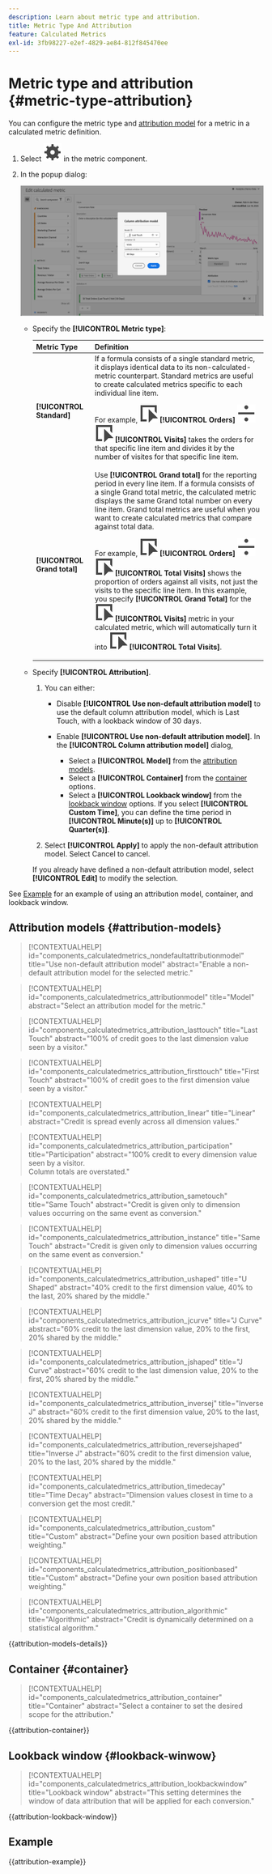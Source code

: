 ```yaml
---
description: Learn about metric type and attribution.
title: Metric Type And Attribution
feature: Calculated Metrics
exl-id: 3fb98227-e2ef-4829-ae84-812f845470ee
---
```

# Metric type and attribution {#metric-type-attribution}

You can configure the metric type and [attribution model](#attribution-models) for a metric in a calculated metric definition.

1. Select ![Setting](/help/assets/icons/Setting.svg) in the metric component.
1. In the popup dialog:

   ![Metric type and attribution](assets/cm-type-alloc.png)

   * Specify the **[!UICONTROL Metric type]**:

      |  Metric Type  | Definition  |
      |---|---|
      |  **[!UICONTROL Standard]**  | If a formula consists of a single standard metric, it displays identical data to its non-calculated-metric counterpart. Standard metrics are useful to create calculated metrics specific to each individual line item. <p>For example, ![Event](/help/assets/icons/Event.svg) **[!UICONTROL Orders]** ![Divide](/help/assets/icons/Divide.svg) ![Event](/help/assets/icons/Event.svg) **[!UICONTROL Visits]** takes the orders for that specific line item and divides it by the number of visites for that specific line item.  |
      |  **[!UICONTROL Grand total]**  | Use  **[!UICONTROL Grand total]** for the reporting period in every line item. If a formula consists of a single Grand total metric, the calculated metric displays the same Grand total number on every line item. Grand total metrics are useful when you want to create calculated metrics that compare against total data. <p>For example, ![Event](/help/assets/icons/Event.svg) **[!UICONTROL Orders]** ![Divide](/help/assets/icons/Divide.svg) ![Event](/help/assets/icons/Event.svg) **[!UICONTROL Total Visits]** shows the proportion of orders against all visits, not just the visits to the specific line item. In this example, you specify **[!UICONTROL Grand Total]** for the ![Event](/help/assets/icons/Event.svg) **[!UICONTROL Visits]** metric in your calculated metric, which will automatically turn it into ![Event](/help/assets/icons/Event.svg) **[!UICONTROL Total Visits]**. |

   * Specify **[!UICONTROL Attribution]**. 

     1. You can either:

        * Disable **[!UICONTROL Use non-default attribution model]** to use the default column attribution model, which is Last Touch, with a lookback window of 30 days.
        * Enable **[!UICONTROL Use non-default attribution model]**. In the **[!UICONTROL Column attribution model]** dialog, 
       
          * Select a **[!UICONTROL Model]** from the [attribution models](#attribution-models).
          * Select a **[!UICONTROL Container]** from the [container](#container) options.
          * Select a **[!UICONTROL Lookback window]** from the [lookback window](#lookback-window) options. If you select **[!UICONTROL Custom Time]**, you can define the time period in **[!UICONTROL Minute(s)]** up to **[!UICONTROL Quarter(s)]**.

     1. Select **[!UICONTROL Apply]** to apply the non-default attribution model. Select Cancel to cancel.

     If you already have defined a non-default attribution model, select **[!UICONTROL Edit]** to modify the selection.

See [Example](#example) for an example of using an attribution model, container, and lookback window.


## Attribution models {#attribution-models}

>[!CONTEXTUALHELP]
>id="components_calculatedmetrics_nondefaultattributionmodel"
>title="Use non-default attribution model"
>abstract="Enable a non-default attribution model for the selected metric."

>[!CONTEXTUALHELP]
>id="components_calculatedmetrics_attributionmodel"
>title="Model"
>abstract="Select an attribution model for the metric."

>[!CONTEXTUALHELP]
>id="components_calculatedmetrics_attribution_lasttouch"
>title="Last Touch"
>abstract="100% of credit goes to the last dimension value seen by a visitor."

>[!CONTEXTUALHELP]
>id="components_calculatedmetrics_attribution_firsttouch"
>title="First Touch"
>abstract="100% of credit goes to the first dimension value seen by a visitor."

>[!CONTEXTUALHELP]
>id="components_calculatedmetrics_attribution_linear"
>title="Linear"
>abstract="Credit is spread evenly across all dimension values."

>[!CONTEXTUALHELP]
>id="components_calculatedmetrics_attribution_participation"
>title="Participation"
>abstract="100% credit to every dimension value seen by a visitor.<br/>Column totals are overstated."

>[!CONTEXTUALHELP]
>id="components_calculatedmetrics_attribution_sametouch"
>title="Same Touch"
>abstract="Credit is given only to dimension values occurring on the same event as conversion."

>[!CONTEXTUALHELP]
>id="components_calculatedmetrics_attribution_instance"
>title="Same Touch"
>abstract="Credit is given only to dimension values occurring on the same event as conversion."

>[!CONTEXTUALHELP]
>id="components_calculatedmetrics_attribution_ushaped"
>title="U Shaped"
>abstract="40% credit to the first dimension value, 40% to the last, 20% shared by the middle."

>[!CONTEXTUALHELP]
>id="components_calculatedmetrics_attribution_jcurve"
>title="J Curve"
>abstract="60% credit to the last dimension value, 20% to the first, 20% shared by the middle."

>[!CONTEXTUALHELP]
>id="components_calculatedmetrics_attribution_jshaped"
>title="J Curve"
>abstract="60% credit to the last dimension value, 20% to the first, 20% shared by the middle."

>[!CONTEXTUALHELP]
>id="components_calculatedmetrics_attribution_inversej"
>title="Inverse J"
>abstract="60% credit to the first dimension value, 20% to the last, 20% shared by the middle."

>[!CONTEXTUALHELP]
>id="components_calculatedmetrics_attribution_reversejshaped"
>title="Inverse J"
>abstract="60% credit to the first dimension value, 20% to the last, 20% shared by the middle."

>[!CONTEXTUALHELP]
>id="components_calculatedmetrics_attribution_timedecay"
>title="Time Decay"
>abstract="Dimension values closest in time to a conversion get the most credit."

>[!CONTEXTUALHELP]
>id="components_calculatedmetrics_attribution_custom"
>title="Custom"
>abstract="Define your own position based attribution weighting."

>[!CONTEXTUALHELP]
>id="components_calculatedmetrics_attribution_positionbased"
>title="Custom"
>abstract="Define your own position based attribution weighting."

>[!CONTEXTUALHELP]
>id="components_calculatedmetrics_attribution_algorithmic"
>title="Algorithmic"
>abstract="Credit is dynamically determined on a statistical algorithm."

{{attribution-models-details}}


## Container {#container}

>[!CONTEXTUALHELP]
>id="components_calculatedmetrics_attribution_container"
>title="Container"
>abstract="Select a container to set the desired scope for the attribution."

{{attribution-container}}


## Lookback window {#lookback-winwow}

>[!CONTEXTUALHELP]
>id="components_calculatedmetrics_attribution_lookbackwindow"
>title="Lookback window"
>abstract="This setting determines the window of data attribution that will be applied for each conversion."

{{attribution-lookback-window}}

## Example

{{attribution-example}}


<!--
When [building a calculated metric](/help/components/calculated-metrics/workflow/c-build-metrics/cm-build-metrics.md), you can specify the metric type and the attribution model.

## Metric type

To specify the metric type when building a calculated metric:

1. Select the gear icon next to the metric whose type you want to select.

   ![](assets/cm-type-alloc.png) 

1. Choose from the following options:

   |  Metric Type  | Definition  |
   |---|---|
   |  Standard  | These metrics are the same metrics used in standard [!DNL Analytics] reporting. If a formula consisted of a single standard metric, it displays identical data to its non-calculated-metric counterpart. Standard metrics are useful for creating calculated metrics specific to each individual line item. For example, [Orders] / [Visits] takes orders for that specific line item and divides it by the number of visits for that specific line item.  |
   |  Grand total  | Use Grand total for the reporting period in every line item. If a formula consisted of a single Grand total metric, it displays the same total number on every line item. Grand total metrics are useful for creating calculated metrics that compare against site total data. For example, [Orders] / [Total Visits] shows the proportion of orders against ALL visits to your site, not just the visits to the specific line item.  |

## How linear allocation works

[Attribution](/help/analyze/analysis-workspace/attribution/overview.md) is how allocation models in calculated metrics are evaluated.

For a full list of non-default attribution models and lookback windows supported, see [Attribution models and lookback windows](/help/analyze/analysis-workspace/attribution/models.md).

The following example illustrates how calculated metrics with linear allocations work in reporting: 

| | Hit 1 | Hit 2 | Hit 3 | Hit 4 | Hit 5 | Hit 6 | Hit 7 |
|--- |--- |--- |--- |--- |--- |--- |--- |
|Data Sent In|PROMO A|-|PROMO A|PROMO B|-|PROMO C|$10|
|Last Touch eVar|PROMO A|PROMO A|PROMO A|PROMO B|PROMO B|PROMO C|$10|
|First Touch eVar|PROMO A|PROMO A|PROMO A|PROMO A|PROMO A|PROMO A|$10|
|Example prop|PROMO A|-|PROMO A|PROMO B|-|PROMO C|$10|

In this example, the values A, B, and C were sent into a variable on hits 1, 3, 4, and 6 before a $10 purchase was made on hit 7. In the second row, those values persist across hits on a last touch visit basis. The third row illustrates a first-touch visit persistence. Finally, the last row illustrates how data would be recorded for a prop which does not have persistence.

-->